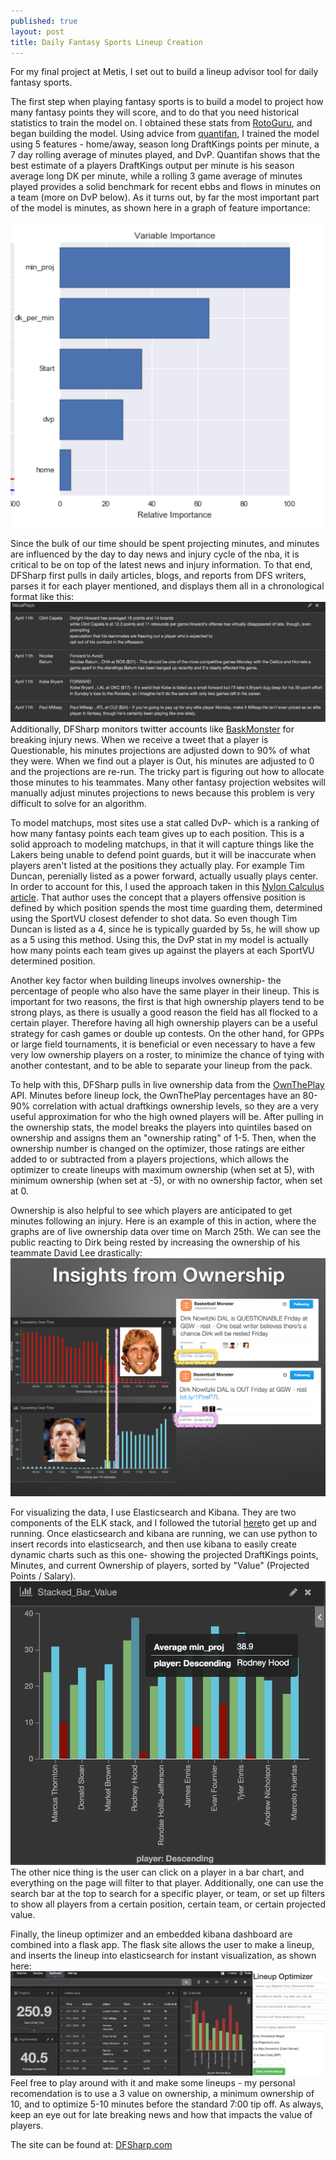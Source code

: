 ```yaml
---
published: true
layout: post
title: Daily Fantasy Sports Lineup Creation
---
```








For my final project at Metis, I set out to build a lineup advisor tool for daily fantasy sports.  

The first step when playing fantasy sports is to build a model to project how many fantasy points they will score, and to do that you need historical statistics to train the model on. I obtained these stats from [RotoGuru](http://rotoguru.net/), and began building the model.  Using advice from [quantifan](http://www.quantifan.com/post/106972747368/projecting-nba-fantasy-points-per-game), I trained the model using 5 features - home/away, season long DraftKings points per minute, a 7 day rolling average of minutes played, and DvP.  Quantifan shows that the best estimate of a players DraftKings output per minute is his season average long DK per minute, while a rolling 3 game average of minutes played provides a solid benchmark for recent ebbs and flows in minutes on a team (more on DvP below).  As it turns out, by far the most important part of the model is minutes, as shown here in a graph of feature importance: 

![feature_importance.png](https://raw.githubusercontent.com/shermanash/shermanash.github.io/master/images/feature_importance.png)

Since the bulk of our time should be spent projecting minutes, and minutes are influenced by the day to day news and injury cycle of the nba, it is critical to be on top of the latest news and injury information.  To that end, DFSharp first pulls in daily articles, blogs, and reports from DFS writers, parses it for each player mentioned, and displays them all in a chronological format like this:
![ValuePlays.png](https://raw.githubusercontent.com/shermanash/shermanash.github.io/master/images/ValuePlays.png)
Additionally, DFSharp monitors twitter accounts like [BaskMonster](https://twitter.com/BaskMonster) for breaking injury news.  When we receive a tweet that a player is Questionable, his minutes projections are adjusted down to 90% of what they were.  When we find out a player is Out, his minutes are adjusted to 0 and the projections are re-run.  The tricky part is figuring out how to allocate those minutes to his teammates.  Many other fantasy projection websites will manually adjust minutes projections to news because this problem is very difficult to solve for an algorithm.

To model matchups, most sites use a stat called DvP- which is a ranking of how many fantasy points each team gives up to each position.  This is a solid approach to modeling matchups, in that it will capture things like the Lakers being unable to defend point guards, but it will be inaccurate when players aren't listed at the positions they actually play.  For example Tim Duncan, perenially listed as a power forward, actually usually plays center.  In order to account for this, I used the approach taken in this [Nylon Calculus article](http://nyloncalculus.com/2015/09/29/nba-positions-by-clustering/).  That author uses the concept that a players offensive position is defined by which position spends the most time guarding them, determined using the SportVU closest defender to shot data.  So even though Tim Duncan is listed as a 4, since he is typically guarded by 5s, he will show up as a 5 using this method.  Using this, the DvP stat in my model is actually how many points each team gives up against the players at each SportVU determined position.

Another key factor when building lineups involves ownership- the percentage of people who also have the same player in their lineup.  This is important for two reasons, the first is that high ownership players tend to be strong plays, as there is usually a good reason the field has all flocked to a certain player. Therefore having all high ownership players can be a useful strategy for cash games or double up contests.  On the other hand, for GPPs or large field tournaments, it is beneficial or even necessary to have a few very low ownership players on a roster, to minimize the chance of tying with another contestant, and to be able to separate your lineup from the pack.

To help with this, DFSharp pulls in live ownership data from the [OwnThePlay](http://owntheplay.com/) API.  Minutes before lineup lock, the OwnThePlay percentages have an 80-90% correlation with actual draftkings ownership levels, so they are a very useful approximation for who the high owned players will be.  After pulling in the ownership stats, the model breaks the players into quintiles based on ownership and assigns them an "ownership rating" of 1-5.  Then, when the ownership number is changed on the optimizer, those ratings are either added to or subtracted from a players projections, which allows the optimizer to create lineups with maximum ownership (when set at 5), with minimum ownership (when set at -5), or with no ownership factor, when set at 0.

Ownership is also helpful to see which players are anticipated to get minutes following an injury.  Here is an example of this in action, where the graphs are of live ownership data over time on March 25th.  We can see the public reacting to Dirk being rested by increasing the ownership of his teammate David Lee drastically:
![DirkDavid.png](https://raw.githubusercontent.com/shermanash/shermanash.github.io/master/images/DirkDavid.png)

For visualizing the data, I use Elasticsearch and Kibana.  They are two components of the ELK stack, and I followed the tutorial [here](https://www.digitalocean.com/community/tutorials/how-to-install-elasticsearch-logstash-and-kibana-elk-stack-on-ubuntu-14-04)to get up and running.  Once elasticsearch and kibana are running, we can use python to insert records into elasticsearch, and then use kibana to easily create dynamic charts such as this one- showing the projected DraftKings points, Minutes, and current Ownership of players, sorted by "Value" (Projected Points / Salary).
![Stacked_Bar.png](https://raw.githubusercontent.com/shermanash/shermanash.github.io/master/images/Stacked_Bar.png)
The other nice thing is the user can click on a player in a bar chart, and everything on the page will filter to that player.  Additionally, one can use the search bar at the top to search for a specific player, or team, or set up filters to show all players from a certain position, certain team, or certain projected value.

Finally, the lineup optimizer and an embedded kibana dashboard are combined into a flask app.  The flask site allows the user to make a lineup, and inserts the lineup into elasticsearch for instant visualization, as shown here:
![LineupViz.png](https://raw.githubusercontent.com/shermanash/shermanash.github.io/master/images/LineupViz.png)
Feel free to play around with it and make some lineups - my personal recomendation is to use a 3 value on ownership, a minimum ownership of 10, and to optimize 5-10 minutes before the standard 7:00 tip off.  As always, keep an eye out for late breaking news and how that impacts the value of players.

The site can be found at: [DFSharp.com](http://DFSharp.com)
